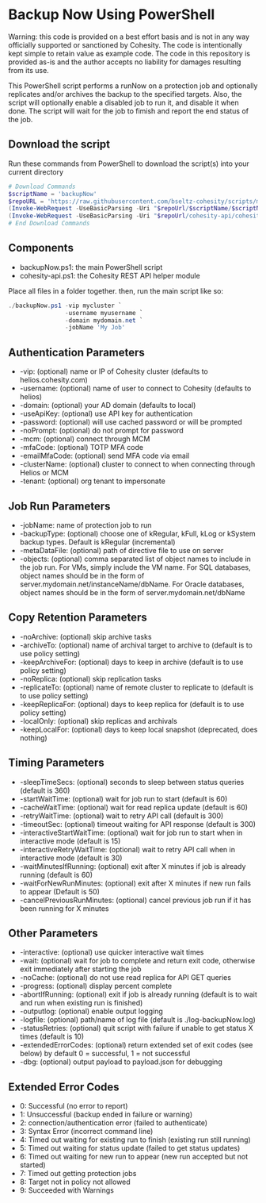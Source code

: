 # Backup Now Using PowerShell

Warning: this code is provided on a best effort basis and is not in any way officially supported or sanctioned by Cohesity. The code is intentionally kept simple to retain value as example code. The code in this repository is provided as-is and the author accepts no liability for damages resulting from its use.

This PowerShell script performs a runNow on a protection job and optionally replicates and/or archives the backup to the specified targets. Also, the script will optionally enable a disabled job to run it, and disable it when done. The script will wait for the job to fimish and report the end status of the job.

## Download the script

Run these commands from PowerShell to download the script(s) into your current directory

```powershell
# Download Commands
$scriptName = 'backupNow'
$repoURL = 'https://raw.githubusercontent.com/bseltz-cohesity/scripts/master/powershell'
(Invoke-WebRequest -UseBasicParsing -Uri "$repoUrl/$scriptName/$scriptName.ps1").content | Out-File "$scriptName.ps1"; (Get-Content "$scriptName.ps1") | Set-Content "$scriptName.ps1"
(Invoke-WebRequest -UseBasicParsing -Uri "$repoUrl/cohesity-api/cohesity-api.ps1").content | Out-File cohesity-api.ps1; (Get-Content cohesity-api.ps1) | Set-Content cohesity-api.ps1
# End Download Commands
```

## Components

* backupNow.ps1: the main PowerShell script
* cohesity-api.ps1: the Cohesity REST API helper module

Place all files in a folder together. then, run the main script like so:

```powershell
./backupNow.ps1 -vip mycluster `
                -username myusername `
                -domain mydomain.net `
                -jobName 'My Job'
```

## Authentication Parameters

* -vip: (optional) name or IP of Cohesity cluster (defaults to helios.cohesity.com)
* -username: (optional) name of user to connect to Cohesity (defaults to helios)
* -domain: (optional) your AD domain (defaults to local)
* -useApiKey: (optional) use API key for authentication
* -password: (optional) will use cached password or will be prompted
* -noPrompt: (optional) do not prompt for password
* -mcm: (optional) connect through MCM
* -mfaCode: (optional) TOTP MFA code
* -emailMfaCode: (optional) send MFA code via email
* -clusterName: (optional) cluster to connect to when connecting through Helios or MCM
* -tenant: (optional) org tenant to impersonate

## Job Run Parameters

* -jobName: name of protection job to run
* -backupType: (optional) choose one of kRegular, kFull, kLog or kSystem backup types. Default is kRegular (incremental)
* -metaDataFile: (optional) path of directive file to use on server
* -objects: (optional) comma separated list of object names to include in the job run. For VMs, simply include the VM name. For SQL databases, object names should be in the form of server.mydomain.net/instanceName/dbName. For Oracle databases, object names should be in the form of server.mydomain.net/dbName

## Copy Retention Parameters

* -noArchive: (optional) skip archive tasks
* -archiveTo: (optional) name of archival target to archive to (default is to use policy setting)
* -keepArchiveFor: (optional) days to keep in archive (default is to use policy setting)
* -noReplica: (optional) skip replication tasks
* -replicateTo: (optional) name of remote cluster to replicate to (default is to use policy setting)
* -keepReplicaFor: (optional) days to keep replica for (default is to use policy setting)
* -localOnly: (optional) skip replicas and archivals
* -keepLocalFor: (optional) days to keep local snapshot (deprecated, does nothing)

## Timing Parameters

* -sleepTimeSecs: (optional) seconds to sleep between status queries (default is 360)
* -startWaitTime: (optional) wait for job run to start (default is 60)
* -cacheWaitTime: (optional) wait for read replica update (default is 60)
* -retryWaitTime: (optional) wait to retry API call (default is 300)
* -timeoutSec: (optional) timeout waiting for API response (default is 300)
* -interactiveStartWaitTime: (optional) wait for job run to start when in interactive mode (default is 15)
* -interactiveRetryWaitTime: (optional) wait to retry API call  when in interactive mode (default is 30)
* -waitMinutesIfRunning: (optional) exit after X minutes if job is already running (default is 60)
* -waitForNewRunMinutes: (optional) exit after X minutes if new run fails to appear (Default is 50)
* -cancelPreviousRunMinutes: (optional) cancel previous job run if it has been running for X minutes

## Other Parameters

* -interactive: (optional) use quicker interactive wait times
* -wait: (optional) wait for job to complete and return exit code, otherwise exit immediately after starting the job
* -noCache: (optional) do not use read replica for API GET queries
* -progress: (optional) display percent complete
* -abortIfRunning: (optional) exit if job is already running (default is to wait and run when existing run is finished)
* -outputlog: (optional) enable output logging
* -logfile: (optional) path/name of log file (default is ./log-backupNow.log)
* -statusRetries: (optional) quit script with failure if unable to get status X times (default is 10)
* -extendedErrorCodes: (optional) return extended set of exit codes (see below) by default 0 = successful, 1 = not successful
* -dbg: (optional) output payload to payload.json for debugging

## Extended Error Codes

* 0: Successful (no error to report)
* 1: Unsuccessful (backup ended in failure or warning)
* 2: connection/authentication error (failed to authenticate)
* 3: Syntax Error (incorrect command line)
* 4: Timed out waiting for existing run to finish (existing run still running)
* 5: Timed out waiting for status update (failed to get status updates)
* 6: Timed out waiting for new run to appear (new run accepted but not started)
* 7: Timed out getting protection jobs
* 8: Target not in policy not allowed
* 9: Succeeded with Warnings
